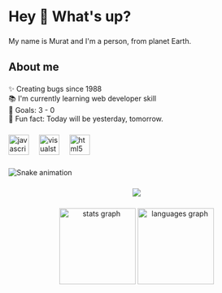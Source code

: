 <h1 align="left">Hey 👋 What's up?</h1>

###

<p align="left">My name is Murat and I'm a person, from planet Earth.</p>

###

<h2 align="left">About me</h2>

###

<p align="left">✨ Creating bugs since 1988<br>📚 I'm currently learning web developer skill<br>🎯 Goals: 3 - 0<br>🎲 Fun fact: Today will be yesterday, tomorrow.</p>

###

<div align="left">
  <img src="https://cdn.jsdelivr.net/gh/devicons/devicon/icons/javascript/javascript-original.svg" height="40" alt="javascript logo"  />
  <img width="12" />
  <img src="https://cdn.jsdelivr.net/gh/devicons/devicon/icons/visualstudio/visualstudio-plain.svg" height="40" alt="visualstudio logo"  />
  <img width="12" />
  <img src="https://cdn.jsdelivr.net/gh/devicons/devicon/icons/html5/html5-original.svg" height="40" alt="html5 logo"  />
</div>

###

<img src="https://raw.githubusercontent.com/maksrover/maksrover/output/snake.svg" alt="Snake animation" />

###

<div align="center">
  <img src="https://profile-counter.glitch.me/maksrover/count.svg?"  />
</div>

###

<div align="center">
  <img src="https://github-readme-stats.vercel.app/api?username=maksrover&hide_title=false&hide_rank=false&show_icons=true&include_all_commits=true&count_private=true&disable_animations=false&theme=dracula&locale=en&hide_border=false&order=1" height="150" alt="stats graph"  />
  <img src="https://github-readme-stats.vercel.app/api/top-langs?username=maksrover&locale=en&hide_title=false&layout=compact&card_width=320&langs_count=5&theme=dracula&hide_border=false&order=2" height="150" alt="languages graph"  />
</div>

###
